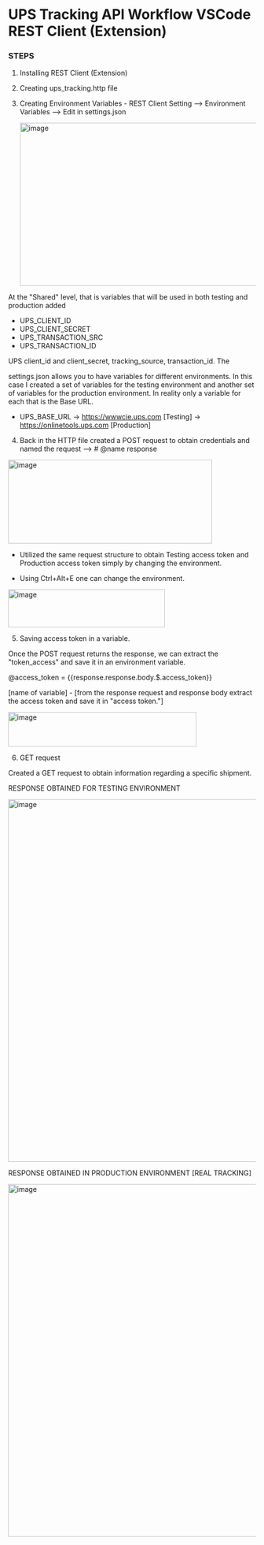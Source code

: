 # UPS Tracking API Workflow VSCode REST Client (Extension)

### STEPS 

1. Installing REST Client (Extension)
2. Creating ups_tracking.http file
3. Creating Environment Variables - REST Client Setting --> Environment Variables --> Edit in settings.json
   
   <img width="653" height="331" alt="image" src="https://github.com/user-attachments/assets/aaa1d57c-b2ad-4515-89cd-e189a9456d1b" />


At the "Shared" level, that is variables that will be used in both testing and production added 
* UPS_CLIENT_ID
* UPS_CLIENT_SECRET
* UPS_TRANSACTION_SRC
* UPS_TRANSACTION_ID

UPS client_id and client_secret, tracking_source, transaction_id. The 

settings.json allows you to have variables for different environments. In this case I created a set of variables for the testing environment and another set of variables for 
the production environment. In reality only a variable for each that is the Base URL.
* UPS_BASE_URL -> https://wwwcie.ups.com [Testing] ->  https://onlinetools.ups.com [Production]


4. Back in the HTTP file created a POST request to obtain credentials and named the request --> # @name response
   
<img width="415" height="170" alt="image" src="https://github.com/user-attachments/assets/de9a1dd4-af49-46d5-8305-1326d341c6b7" />


 * Utilized the same request structure to obtain Testing access token and Production access token simply by changing the environment.
 
 * Using Ctrl+Alt+E one can change the environment.
  <img width="319" height="77" alt="image" src="https://github.com/user-attachments/assets/77418b46-bd63-4bb6-9eaa-a12d8724965b" />
  
5. Saving access token in a variable.

Once the POST request returns the response, we can extract the "token_access" and save it in an environment variable.

@access_token =    {{response.response.body.$.access_token}}

[name of variable] - [from the response request and response body extract the access token and save it in "access token."]

<img width="383" height="70" alt="image" src="https://github.com/user-attachments/assets/1fbc01aa-166b-4fb7-a7f3-22fe4cca03c6" />


6. GET request

Created a GET request to obtain information regarding a specific shipment. 

 RESPONSE OBTAINED FOR TESTING ENVIRONMENT 

 <img width="534" height="736" alt="image" src="https://github.com/user-attachments/assets/4432a7ee-2c06-44f9-840e-6a2df606603b" />


 RESPONSE OBTAINED IN PRODUCTION ENVIRONMENT [REAL TRACKING]

 <img width="523" height="716" alt="image" src="https://github.com/user-attachments/assets/16871323-06b9-4ff2-bb28-206a78a9d1bf" />



